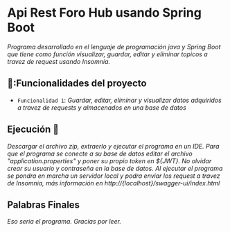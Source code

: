 # Api Rest Foro Hub usando Spring Boot
_Programa desarrollado en el lenguaje de programación java y Spring Boot que tiene como función visualizar, guardar, editar y eliminar topicos a travez de request usando Insomnia._
## 🔨:Funcionalidades del proyecto
- `Funcionalidad 1`: _Guardar, editar, eliminar y visualizar datos adquiridos a travez de requests y almacenados en una base de datos_
## Ejecución 🔧
_Descargar el archivo zip, extraerlo y ejecutar el programa en un IDE._
_Para que el programa se conecte a su base de datos editar el archivo "application.properties" y poner su propio token en ${JWT}._
_No olvidar crear su usuario y contraseña en la base de datos._
_Al ejecutar el programa se pondra en marcha un servidor local y podra enviar los request a travez de Insomnia, más información en http://{localhost}/swagger-ui/index.html_

## Palabras Finales
_Eso seria el programa. Gracias por leer._
